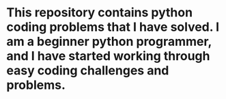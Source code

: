 # This repository contains python coding problems that I have solved. I am a beginner python programmer, and I have started working through easy coding challenges and problems.
